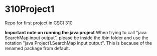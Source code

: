 # 310Project1
Repo for first project in CSCI 310

**Important note on running the java project**
When trying to call "java SearchMap input output", please be inside the /bin folder and use 
the notation "java Project1.SearchMap input output". This is because of the renamed package from default.


